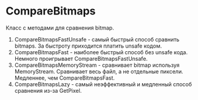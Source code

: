 # CompareBitmaps
Класс с методами для сравнения bitmap.
1. CompareBitmapsFastUnsafe - самый быстрый способ сравнить bitmaps. За быстроту приходится платить unsafe кодом.
2. CompareBitmapsFast - наиболее быстрый способ без unsafe кода. Немного проигрывает CompareBitmapsFastUnsafe.
3. CompareBitmapsMemoryStream - сравнивает bitmap используя MemoryStream. Сравнивает весь файл, а не отдельные пиксели. Медленнее, чем CompareBitmapsFast.
4. CompareBitmapsLazy - самый неэффективный и медленный способ сравнения из-за GetPixel.
